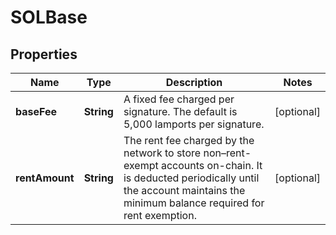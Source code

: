 

# SOLBase


## Properties

| Name | Type | Description | Notes |
|------------ | ------------- | ------------- | -------------|
|**baseFee** | **String** | A fixed fee charged per signature. The default is 5,000 lamports per signature. |  [optional] |
|**rentAmount** | **String** | The rent fee charged by the network to store non–rent-exempt accounts on-chain. It is deducted periodically until the account maintains the minimum balance required for rent exemption. |  [optional] |



